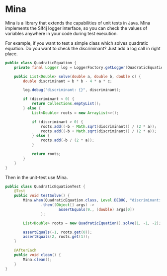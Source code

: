# Mina

Mina is a library that extends the capabilities of unit tests in Java. Mina implements the Slf4j logger interface, so
you can check the values of variables anywhere in your code during test execution.

For example, if you want to test a simple class which solves quadratic equation. Do you want to check the discriminant?
Just add a log call in right place.

```java
public class QuadraticEquation {
    private final Logger log = LoggerFactory.getLogger(QuadraticEquation.class);

    public List<Double> solve(double a, double b, double c) {
        double discriminant = b * b - 4 * a * c;

        log.debug("discriminant: {}", discriminant);

        if (discriminant < 0) {
            return Collections.emptyList();
        } else {
            List<Double> roots = new ArrayList<>();

            if (discriminant > 0) {
                roots.add((-b - Math.sqrt(discriminant)) / (2 * a));
                roots.add((-b + Math.sqrt(discriminant)) / (2 * a));
            } else {
                roots.add(-b / (2 * a));
            }

            return roots;
        }
    }
}
```

Then in the unit-test use Mina.

```java
public class QuadraticEquationTest {
    @Test
    public void testSolve() {
        Mina.when(QuadraticEquation.class, Level.DEBUG, "discriminant: {}")
                .then((Object[] args) ->
                        assertEquals(9., (double) args[0])
                );

        List<Double> roots = new QuadraticEquation().solve(1, -1, -2);

        assertEquals(-1, roots.get(0));
        assertEquals(2, roots.get(1));
    }

    @AfterEach
    public void clean() {
        Mina.clean();
    }
}
```

